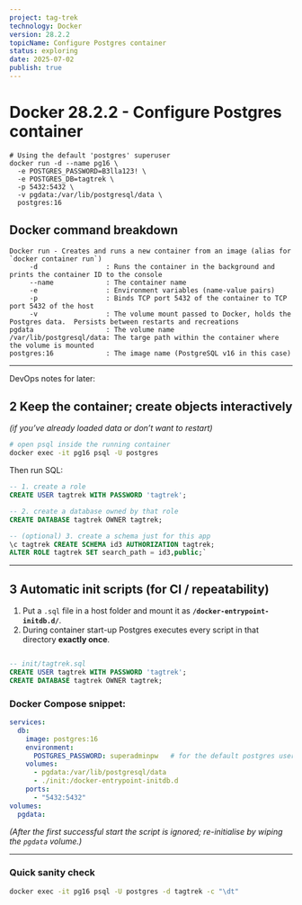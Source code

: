 ```yaml
---
project: tag-trek
technology: Docker
version: 28.2.2
topicName: Configure Postgres container
status: exploring
date: 2025-07-02
publish: true
---
```


# Docker  28.2.2 - Configure Postgres container

```shell
# Using the default 'postgres' superuser
docker run -d --name pg16 \
  -e POSTGRES_PASSWORD=B3lla123! \
  -e POSTGRES_DB=tagtrek \
  -p 5432:5432 \
  -v pgdata:/var/lib/postgresql/data \
  postgres:16
```

##  Docker command breakdown
```text
Docker run - Creates and runs a new container from an image (alias for `docker container run`)
     -d                 : Runs the container in the background and prints the container ID to the console
     --name             : The container name
     -e                 : Environment variables (name-value pairs)
     -p                 : Binds TCP port 5432 of the container to TCP port 5432 of the host
     -v                 : The volume mount passed to Docker, holds the Postgres data.  Persists between restarts and recreations
pgdata                  : The volume name
/var/lib/postgresql/data: The targe path within the container where the volume is mounted
postgres:16             : The image name (PostgreSQL v16 in this case)
```


--- 
DevOps notes for later:

## 2 Keep the container; create objects interactively

_(if you’ve already loaded data or don’t want to restart)_

```bash
# open psql inside the running container
docker exec -it pg16 psql -U postgres
```

Then run SQL:

```sql
-- 1. create a role
CREATE USER tagtrek WITH PASSWORD 'tagtrek';

-- 2. create a database owned by that role
CREATE DATABASE tagtrek OWNER tagtrek;

-- (optional) 3. create a schema just for this app
\c tagtrek CREATE SCHEMA id3 AUTHORIZATION tagtrek;
ALTER ROLE tagtrek SET search_path = id3,public;`
```

---

## 3 Automatic init scripts (for CI / repeatability)

1. Put a `.sql` file in a host folder and mount it as **`/docker-entrypoint-initdb.d/`**.
2. During container start-up Postgres executes every script in that directory **exactly once**.
```sql

-- init/tagtrek.sql
CREATE USER tagtrek WITH PASSWORD 'tagtrek';
CREATE DATABASE tagtrek OWNER tagtrek;
```

### Docker Compose snippet:
```yaml
services:
  db:
    image: postgres:16
    environment:
      POSTGRES_PASSWORD: superadminpw   # for the default postgres user
    volumes:
      - pgdata:/var/lib/postgresql/data
      - ./init:/docker-entrypoint-initdb.d
    ports:
      - "5432:5432"
volumes:
  pgdata:
```

_(After the first successful start the script is ignored; re-initialise by wiping the `pgdata` volume.)_

---

### Quick sanity check
```bash
docker exec -it pg16 psql -U postgres -d tagtrek -c "\dt"
```
